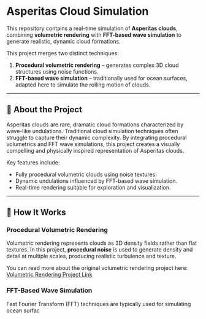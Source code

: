 # Asperitas Cloud Simulation

This repository contains a real-time simulation of **Asperitas clouds**, combining **volumetric rendering** with **FFT-based wave simulation** to generate realistic, dynamic cloud formations.

This project merges two distinct techniques:

1. **Procedural volumetric rendering** – generates complex 3D cloud structures using noise functions.
2. **FFT-based wave simulation** – traditionally used for ocean surfaces, adapted here to simulate the rolling motion of clouds.

---

## 🔹 About the Project

Asperitas clouds are rare, dramatic cloud formations characterized by wave-like undulations. Traditional cloud simulation techniques often struggle to capture their dynamic complexity. By integrating procedural volumetrics and FFT wave simulations, this project creates a visually compelling and physically inspired representation of Asperitas clouds.

Key features include:

* Fully procedural volumetric clouds using noise textures.
* Dynamic undulations influenced by FFT-based wave simulation.
* Real-time rendering suitable for exploration and visualization.

---

## 🔹 How It Works

### Procedural Volumetric Rendering

Volumetric rendering represents clouds as 3D density fields rather than flat textures. In this project, **procedural noise** is used to generate density and detail at multiple scales, producing realistic turbulence and texture.

You can read more about the original volumetric rendering project here: [Volumetric Rendering Project Link](INSERT_LINK_HERE)

### FFT-Based Wave Simulation

Fast Fourier Transform (FFT) techniques are typically used for simulating ocean surfac
